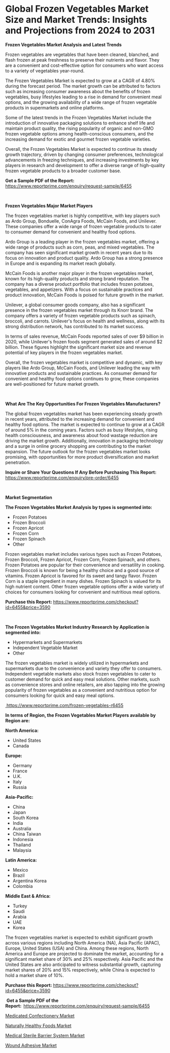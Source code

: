 <p><h1>Global Frozen Vegetables Market Size and Market Trends: Insights and Projections from 2024 to 2031</h1></p><p><strong>Frozen Vegetables Market Analysis and Latest Trends</strong></p>
<p><p>Frozen vegetables are vegetables that have been cleaned, blanched, and flash frozen at peak freshness to preserve their nutrients and flavor. They are a convenient and cost-effective option for consumers who want access to a variety of vegetables year-round.</p><p>The Frozen Vegetables Market is expected to grow at a CAGR of 4.80% during the forecast period. The market growth can be attributed to factors such as increasing consumer awareness about the benefits of frozen vegetables, busy lifestyles leading to a rise in demand for convenient meal options, and the growing availability of a wide range of frozen vegetable products in supermarkets and online platforms.</p><p>Some of the latest trends in the Frozen Vegetables Market include the introduction of innovative packaging solutions to enhance shelf life and maintain product quality, the rising popularity of organic and non-GMO frozen vegetable options among health-conscious consumers, and the increasing demand for exotic and gourmet frozen vegetable varieties.</p><p>Overall, the Frozen Vegetables Market is expected to continue its steady growth trajectory, driven by changing consumer preferences, technological advancements in freezing techniques, and increasing investments by key players in research and development to offer a diverse range of high-quality frozen vegetable products to a broader customer base.</p></p>
<p><strong>Get a Sample PDF of the Report:&nbsp;</strong> <a href="https://www.reportprime.com/enquiry/request-sample/6455">https://www.reportprime.com/enquiry/request-sample/6455</a></p>
<p>&nbsp;</p>
<p><strong>Frozen Vegetables Major Market Players</strong></p>
<p><p>The frozen vegetables market is highly competitive, with key players such as Ardo Group, Bonduelle, ConAgra Foods, McCain Foods, and Unilever. These companies offer a wide range of frozen vegetable products to cater to consumer demand for convenient and healthy food options.</p><p>Ardo Group is a leading player in the frozen vegetables market, offering a wide range of products such as corn, peas, and mixed vegetables. The company has seen significant market growth in recent years due to its focus on innovation and product quality. Ardo Group has a strong presence in Europe and is expanding its market reach globally.</p><p>McCain Foods is another major player in the frozen vegetables market, known for its high-quality products and strong brand reputation. The company has a diverse product portfolio that includes frozen potatoes, vegetables, and appetizers. With a focus on sustainable practices and product innovation, McCain Foods is poised for future growth in the market.</p><p>Unilever, a global consumer goods company, also has a significant presence in the frozen vegetables market through its Knorr brand. The company offers a variety of frozen vegetable products such as spinach, broccoli, and carrots. Unilever's focus on health and wellness, along with its strong distribution network, has contributed to its market success.</p><p>In terms of sales revenue, McCain Foods reported sales of over $9 billion in 2020, while Unilever's frozen foods segment generated sales of around $2 billion. These figures highlight the significant market size and revenue potential of key players in the frozen vegetables market.</p><p>Overall, the frozen vegetables market is competitive and dynamic, with key players like Ardo Group, McCain Foods, and Unilever leading the way with innovative products and sustainable practices. As consumer demand for convenient and healthy food options continues to grow, these companies are well-positioned for future market growth.</p></p>
<p>&nbsp;</p>
<p><strong>What Are The Key Opportunities For Frozen Vegetables Manufacturers?</strong></p>
<p><p>The global frozen vegetables market has been experiencing steady growth in recent years, attributed to the increasing demand for convenient and healthy food options. The market is expected to continue to grow at a CAGR of around 5% in the coming years. Factors such as busy lifestyles, rising health consciousness, and awareness about food wastage reduction are driving the market growth. Additionally, innovation in packaging technology and a surge in online grocery shopping are contributing to the market expansion. The future outlook for the frozen vegetables market looks promising, with opportunities for more product diversification and market penetration.</p></p>
<p><strong>Inquire or Share Your Questions If Any Before Purchasing This Report:</strong> <a href="https://www.reportprime.com/enquiry/pre-order/6455">https://www.reportprime.com/enquiry/pre-order/6455</a></p>
<p>&nbsp;</p>
<p><strong>Market Segmentation</strong></p>
<p><strong>The Frozen Vegetables Market Analysis by types is segmented into:</strong></p>
<p><ul><li>Frozen Potatoes</li><li>Frozen Broccoli</li><li>Frozen Apricot</li><li>Frozen Corn</li><li>Frozen Spinach</li><li>Other</li></ul></p>
<p><p>Frozen vegetables market includes various types such as Frozen Potatoes, Frozen Broccoli, Frozen Apricot, Frozen Corn, Frozen Spinach, and others. Frozen Potatoes are popular for their convenience and versatility in cooking. Frozen Broccoli is known for being a healthy choice and a good source of vitamins. Frozen Apricot is favored for its sweet and tangy flavor. Frozen Corn is a staple ingredient in many dishes. Frozen Spinach is valued for its high nutrient content. Other frozen vegetable options offer a wide variety of choices for consumers looking for convenient and nutritious meal options.</p></p>
<p><strong>Purchase this Report:&nbsp;</strong><a href="https://www.reportprime.com/checkout?id=6455&price=3590">https://www.reportprime.com/checkout?id=6455&price=3590</a></p>
<p>&nbsp;</p>
<p><strong>The Frozen Vegetables Market Industry Research by Application is segmented into:</strong></p>
<p><ul><li>Hypermarkets and Supermarkets</li><li>Independent Vegetable Market</li><li>Other</li></ul></p>
<p><p>The frozen vegetables market is widely utilized in hypermarkets and supermarkets due to the convenience and variety they offer to consumers. Independent vegetable markets also stock frozen vegetables to cater to customer demand for quick and easy meal solutions. Other markets, such as convenience stores and online retailers, are also tapping into the growing popularity of frozen vegetables as a convenient and nutritious option for consumers looking for quick and easy meal options.</p></p>
<p><a href="https://www.reportprime.com/frozen-vegetables-r6455">&nbsp;https://www.reportprime.com/frozen-vegetables-r6455</a></p>
<p><strong>In terms of Region, the Frozen Vegetables Market Players available by Region are:</strong></p>
<p>
    <p> <strong> North America: </strong>
        <ul>
            <li>United States</li>
            <li>Canada</li>
        </ul>
        </p> 
    <p> <strong> Europe: </strong>
        <ul>
            <li>Germany</li>
            <li>France</li>
            <li>U.K.</li>
            <li>Italy</li>
            <li>Russia</li>
        </ul>
        </p> 
    <p> <strong> Asia-Pacific: </strong>
        <ul>
            <li>China</li>
            <li>Japan</li>
            <li>South Korea</li>
            <li>India</li>
            <li>Australia</li>
            <li>China Taiwan</li>
            <li>Indonesia</li>
            <li>Thailand</li>
            <li>Malaysia</li>
        </ul>
        </p> 
    <p> <strong> Latin America: </strong>
        <ul>
            <li>Mexico</li>
            <li>Brazil</li>
            <li>Argentina Korea</li>
            <li>Colombia</li>
        </ul>
        </p> 
    <p> <strong> Middle East & Africa: </strong>
        <ul>
            <li>Turkey</li>
            <li>Saudi</li>
            <li>Arabia</li>
            <li>UAE</li>
            <li>Korea</li>
        </ul>
    </p>
    </p>
<p><p>The frozen vegetables market is expected to exhibit significant growth across various regions including North America (NA), Asia Pacific (APAC), Europe, United States (USA) and China. Among these regions, North America and Europe are projected to dominate the market, accounting for a significant market share of 30% and 25% respectively. Asia Pacific and the United States are also anticipated to witness substantial growth, capturing market shares of 20% and 15% respectively, while China is expected to hold a market share of 10%.</p></p>
<p><strong>Purchase this Report: </strong><a href="https://www.reportprime.com/checkout?id=6455&price=3590">https://www.reportprime.com/checkout?id=6455&price=3590</a></p>
<p>&nbsp;<strong>Get a Sample PDF of the Report:&nbsp;&nbsp;</strong><a href="https://www.reportprime.com/enquiry/request-sample/6455">https://www.reportprime.com/enquiry/request-sample/6455</a></p>
<p><strong></strong></p>
<p><p><a href="https://github.com/sardarp081/Market-Research-Report-List-1/blob/main/medicated-confectionery-market.md">Medicated Confectionery Market</a></p><p><a href="https://github.com/waylose1223/Market-Research-Report-List-1/blob/main/naturally-healthy-foods-market.md">Naturally Healthy Foods Market</a></p><p><a href="https://issuu.com/reportprime-2/docs/medical-sterile-barrier-system-market-size-2030.pp">Medical Sterile Barrier System Market</a></p><p><a href="https://issuu.com/reportprime-2/docs/wound-adhesive-market-size-2030.pptx">Wound Adhesive Market</a></p></p>